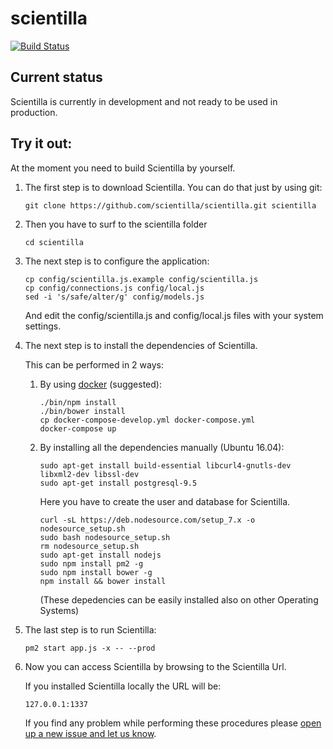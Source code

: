 # scientilla

[![Build Status](https://travis-ci.org/scientilla/scientilla.svg?branch=master)](https://travis-ci.org/scientilla/scientilla)


## Current status

Scientilla is currently in development and not ready to be used in production.

## Try it out:

At the moment you need to build Scientilla by yourself.

1. The first step is to download Scientilla. You can do that just by using git:

    ```
    git clone https://github.com/scientilla/scientilla.git scientilla
    ```

2. Then you have to surf to the scientilla folder

    ```
    cd scientilla
    ```

3. The next step is to configure the application:

    ```
    cp config/scientilla.js.example config/scientilla.js
    cp config/connections.js config/local.js
    sed -i 's/safe/alter/g' config/models.js
    ```

    And edit the config/scientilla.js and config/local.js files with your system settings.


4. The next step is to install the dependencies of Scientilla. 
 
    This can be performed in 2 ways:

    1. By using [docker](https://www.docker.com/) (suggested):

        ```
        ./bin/npm install
        ./bin/bower install
        cp docker-compose-develop.yml docker-compose.yml
        docker-compose up
        ```

    2. By installing all the dependencies manually (Ubuntu 16.04):

        ```
        sudo apt-get install build-essential libcurl4-gnutls-dev libxml2-dev libssl-dev
        sudo apt-get install postgresql-9.5
        ```
        Here you have to create the user and database for Scientilla.

        ```
        curl -sL https://deb.nodesource.com/setup_7.x -o nodesource_setup.sh
        sudo bash nodesource_setup.sh
        rm nodesource_setup.sh
        sudo apt-get install nodejs
        sudo npm install pm2 -g
        sudo npm install bower -g
        npm install && bower install
        ```

        (These depedencies can be easily installed also on other Operating Systems)

5. The last step is to run Scientilla:

    ```
    pm2 start app.js -x -- --prod
    ```

6. Now you can access Scientilla by browsing to the Scientilla Url.
  
    If you installed Scientilla locally the URL will be:

    ```
    127.0.0.1:1337
    ```

    If you find any problem while performing these procedures please [open up a new issue and let us know](https://github.com/scientilla/scientilla/issues/new).

